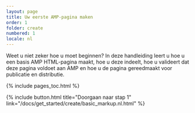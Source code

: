 ```yaml
---
layout: page
title: Uw eerste AMP-pagina maken
order: 1
folder: create
numbered: 1
locale: nl
---
```


Weet u niet zeker hoe u moet beginnen? In deze handleiding leert u hoe u een basis AMP HTML-pagina maakt, hoe u deze indeelt, hoe u valideert dat deze pagina voldoet aan AMP en hoe u de pagina gereedmaakt voor publicatie en distributie.

{% include pages_toc.html %}

{% include button.html title="Doorgaan naar stap 1" link="/docs/get_started/create/basic_markup.nl.html" %}
